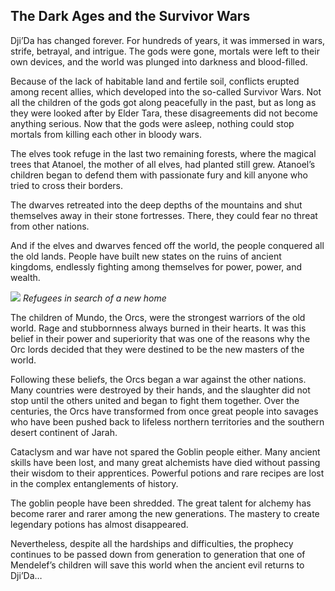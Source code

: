 ## The Dark Ages and the Survivor Wars

Dji’Da has changed forever. For hundreds of years, it was immersed in wars, strife, betrayal, and intrigue. The gods were gone, mortals were left to their own devices, and the world was plunged into darkness and blood-filled.

Because of the lack of habitable land and fertile soil, conflicts erupted among recent allies, which developed into the so-called Survivor Wars. Not all the children of the gods got along peacefully in the past, but as long as they were looked after by Elder Tara, these disagreements did not become anything serious. Now that the gods were asleep, nothing could stop mortals from killing each other in bloody wars.

The elves took refuge in the last two remaining forests, where the magical trees that Atanoel, the mother of all elves, had planted still grew. Atanoel’s children began to defend them with passionate fury and kill anyone who tried to cross their borders.

The dwarves retreated into the deep depths of the mountains and shut themselves away in their stone fortresses. There, they could fear no threat from other nations.

And if the elves and dwarves fenced off the world, the people conquered all the old lands. People have built new states on the ruins of ancient kingdoms, endlessly fighting among themselves for power, power, and wealth.

![](settlersnew.2x.png)
*Refugees in search of a new home*

The children of Mundo, the Orcs, were the strongest warriors of the old world. Rage and stubbornness always burned in their hearts. It was this belief in their power and superiority that was one of the reasons why the Orc lords decided that they were destined to be the new masters of the world.

Following these beliefs, the Orcs began a war against the other nations. Many countries were destroyed by their hands, and the slaughter did not stop until the others united and began to fight them together. Over the centuries, the Orcs have transformed from once great people into savages who have been pushed back to lifeless northern territories and the southern desert continent of Jarah.

Cataclysm and war have not spared the Goblin people either. Many ancient skills have been lost, and many great alchemists have died without passing their wisdom to their apprentices. Powerful potions and rare recipes are lost in the complex entanglements of history.

The goblin people have been shredded. The great talent for alchemy has become rarer and rarer among the new generations. The mastery to create legendary potions has almost disappeared.

Nevertheless, despite all the hardships and difficulties, the prophecy continues to be passed down from generation to generation that one of Mendelef’s children will save this world when the ancient evil returns to Dji’Da…